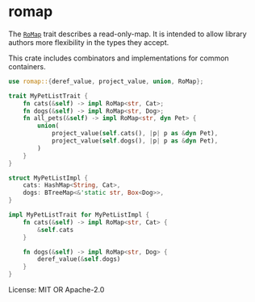 # romap

The [`RoMap`](RoMap) trait describes a read-only-map.
It is intended to allow library authors more flexibility in the types they accept.

This crate includes combinators and implementations for common containers.

```rust
use romap::{deref_value, project_value, union, RoMap};

trait MyPetListTrait {
    fn cats(&self) -> impl RoMap<str, Cat>;
    fn dogs(&self) -> impl RoMap<str, Dog>;
    fn all_pets(&self) -> impl RoMap<str, dyn Pet> {
        union(
            project_value(self.cats(), |p| p as &dyn Pet),
            project_value(self.dogs(), |p| p as &dyn Pet),
        )
    }
}

struct MyPetListImpl {
    cats: HashMap<String, Cat>,
    dogs: BTreeMap<&'static str, Box<Dog>>,
}

impl MyPetListTrait for MyPetListImpl {
    fn cats(&self) -> impl RoMap<str, Cat> {
        &self.cats
    }

    fn dogs(&self) -> impl RoMap<str, Dog> {
        deref_value(&self.dogs)
    }
}
```

License: MIT OR Apache-2.0
